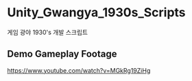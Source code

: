 # Unity_Gwangya_1930s_Scripts
게임 광야 1930's 개발 스크립트

## Demo Gameplay Footage
https://www.youtube.com/watch?v=MGkRg19ZiHg
